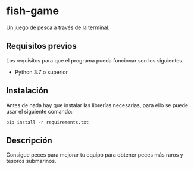 # fish-game
Un juego de pesca a través de la terminal.

## Requisitos previos
Los requisitos para que el programa pueda funcionar son los siguientes.
- Python 3.7 o superior

## Instalación
Antes de nada hay que instalar las librerías necesarias, para ello se puede usar el siguiente comando:
```
pip install -r requirements.txt
```

## Descripción
Consigue peces para mejorar tu equipo para obtener peces más raros y tesoros submarinos.